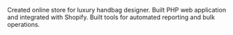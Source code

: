 Created online store for luxury handbag designer. Built PHP web
application and integrated with Shopify. Built tools for automated
reporting and bulk operations.
